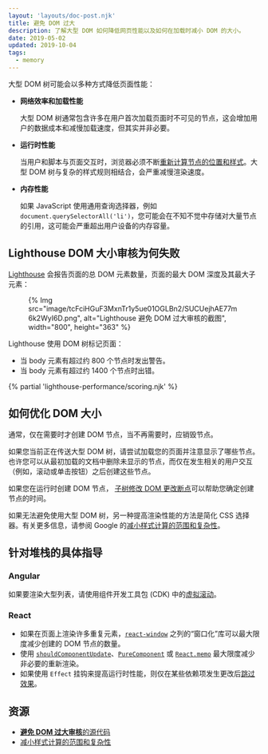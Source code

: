 ```yaml
---
layout: 'layouts/doc-post.njk'
title: 避免 DOM 过大
description: 了解大型 DOM 如何降低网页性能以及如何在加载时减小 DOM 的大小。
date: 2019-05-02
updated: 2019-10-04
tags:
  - memory
---
```


大型 DOM 树可能会以多种方式降低页面性能：

- **网络效率和加载性能**

    大型 DOM 树通常包含许多在用户首次加载页面时不可见的节点，这会增加用户的数据成本和减慢加载速度，但其实并非必要。

- **运行时性能**

    当用户和脚本与页面交互时，浏览器必须不断[重新计算节点的位置和样式](https://developers.google.com/web/fundamentals/performance/rendering/reduce-the-scope-and-complexity-of-style-calculations?utm_source=lighthouse&utm_medium=cli)。大型 DOM 树与复杂的样式规则相结合，会严重减慢渲染速度。

- **内存性能**

    如果 JavaScript 使用通用查询选择器，例如 `document.querySelectorAll('li')`，您可能会在不知不觉中存储对大量节点的引用，这可能会严重超出用户设备的内存容量。

## Lighthouse DOM 大小审核为何失败

[Lighthouse](https://developers.google.com/web/tools/lighthouse/) 会报告页面的总 DOM 元素数量，页面的最大 DOM 深度及其最大子元素：

<figure>{% Img src="image/tcFciHGuF3MxnTr1y5ue01OGLBn2/SUCUejhAE77m6k2WyI6D.png", alt="Lighthouse 避免 DOM 过大审核的截图", width="800", height="363" %}</figure>

Lighthouse 使用 DOM 树标记页面：

- 当 body 元素有超过约 800 个节点时发出警告。
- 当 body 元素有超过约 1400 个节点时出错。

{% partial 'lighthouse-performance/scoring.njk' %}

## 如何优化 DOM 大小

通常，仅在需要时才创建 DOM 节点，当不再需要时，应销毁节点。

如果您当前正在传送大型 DOM 树，请尝试加载您的页面并注意显示了哪些节点。也许您可以从最初加载的文档中删除未显示的节点，而仅在发生相关的用户交互（例如，滚动或单击按钮）之后创建这些节点。

如果您在运行时创建 DOM 节点， [子树修改 DOM 更改断点](https://developers.google.com/web/tools/chrome-devtools/javascript/breakpoints#dom)可以帮助您确定创建节点的时间。

如果无法避免使用大型 DOM 树，另一种提高渲染性能的方法是简化 CSS 选择器。有关更多信息，请参阅 Google 的[减小样式计算的范围和复杂性](https://developers.google.com/web/fundamentals/performance/rendering/reduce-the-scope-and-complexity-of-style-calculations)。

## 针对堆栈的具体指导

### Angular

如果要渲染大型列表，请使用组件开发工具包 (CDK) 中的[虚拟滚动](https://web.dev/virtualize-lists-with-angular-cdk/)。

### React

- 如果在页面上渲染许多重复元素，[`react-window`](https://web.dev/virtualize-long-lists-react-window/) 之列的“窗口化”库可以最大限度减少创建的 DOM 节点的数量。
- 使用 [`shouldComponentUpdate`](https://reactjs.org/docs/optimizing-performance.html#shouldcomponentupdate-in-action)、[`PureComponent`](https://reactjs.org/docs/react-api.html#reactpurecomponent) 或 [`React.memo`](https://reactjs.org/docs/react-api.html#reactmemo) 最大限度减少非必要的重新渲染。
- 如果使用 `Effect` 挂钩来提高运行时性能，则仅在某些依赖项发生更改后[跳过效果](https://reactjs.org/docs/hooks-effect.html#tip-optimizing-performance-by-skipping-effects)。

## 资源

- [**避免 DOM 过大审核**的源代码](https://github.com/GoogleChrome/lighthouse/blob/master/lighthouse-core/audits/dobetterweb/dom-size.js)
- [减小样式计算的范围和复杂性](https://developers.google.com/web/fundamentals/performance/rendering/reduce-the-scope-and-complexity-of-style-calculations)
